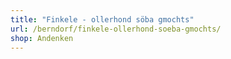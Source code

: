 ```yaml
---
title: "Finkele - ollerhond söba gmochts"
url: /berndorf/finkele-ollerhond-soeba-gmochts/
shop: Andenken
---
```

